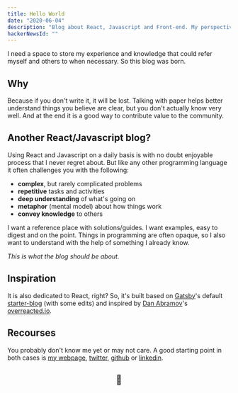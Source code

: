 ```yaml
---
title: Hello World
date: "2020-06-04"
description: "Blog about React, Javascript and Front-end. My perspective on common challenges as a web developer."
hackerNewsId: ""
---
```


I need a space to store my experience and knowledge that could refer myself and others to when necessary. So this blog was born.

## Why
Because if you don't write it, it will be lost. Talking with paper helps better understand things you believe are clear, but you don't actually know very well. And at the end it is a good way to contribute value to the community.

## Another React/Javascript blog?
Using React and Javascript on a daily basis is with no doubt enjoyable process that I never regret about. But like any other programming language it often challenges you with the following:
 - **complex**, but rarely complicated problems
 - **repetitive** tasks and activities
 - **deep understanding** of what's going on
 - **metaphor** (mental model) about how things work
 - **convey knowledge** to others

I want a reference place with solutions/guides. I want examples, easy to digest and on the point. Things in programming are often opaque, so I also want to understand with the help of something I already know.

*This is what the blog should be about.*

## Inspiration
It is also dedicated to React, right? So, it's built based on [Gatsby](https://www.gatsbyjs.org/)'s default [starter-blog](https://github.com/gatsbyjs/gatsby-starter-blog) (with some edits) and inspired by [Dan Abramov](https://twitter.com/dan_abramov)'s [overreacted.io](overreacted.io).

## Recourses
You probably don't know me yet or may not care. A good starting point in both cases is [my webpage](https://webup.org), [twitter](https://twitter.com/moubi), [github](https://github.com/moubi) or [linkedin](https://www.linkedin.com/in/moubi/).

<div align="center">
 <h2>👋</h2>
</div>
